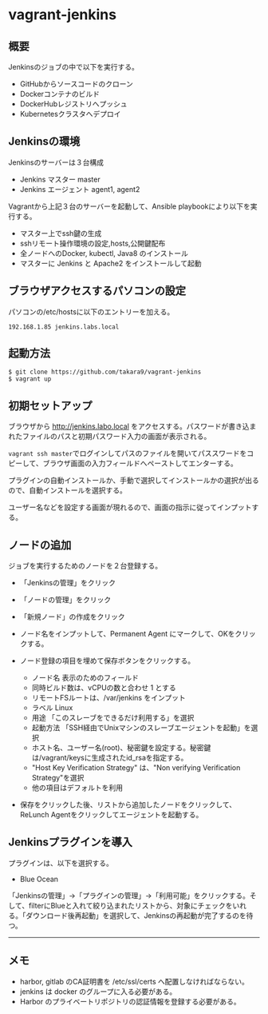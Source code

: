 # vagrant-jenkins

## 概要

Jenkinsのジョブの中で以下を実行する。

* GitHubからソースコードのクローン
* Dockerコンテナのビルド
* DockerHubレジストリへプッシュ
* Kubernetesクラスタへデプロイ


## Jenkinsの環境

Jenkinsのサーバーは３台構成

* Jenkins マスター  master
* Jenkins エージェント agent1, agent2


Vagrantから上記３台のサーバーを起動して、Ansible playbookにより以下を実行する。

* マスター上でssh鍵の生成
* sshリモート操作環境の設定,hosts,公開鍵配布
* 全ノードへのDocker, kubectl, Java8 のインストール
* マスターに Jenkins と Apache2 をインストールして起動



## ブラウザアクセスするパソコンの設定

パソコンの/etc/hostsに以下のエントリーを加える。

~~~
192.168.1.85 jenkins.labs.local
~~~


## 起動方法

~~~
$ git clone https://github.com/takara9/vagrant-jenkins
$ vagrant up
~~~


## 初期セットアップ

ブラウザから http://jenkins.labo.local をアクセスする。パスワードが書き込まれたファイルのパスと初期パスワード入力の画面が表示される。

`vagrant ssh master`でログインしてパスのファイルを開いてパススワードをコピーして、ブラウザ画面の入力フィールドへペーストしてエンターする。

プラグインの自動インストールか、手動で選択してインストールかの選択が出るので、自動インストールを選択する。

ユーザー名などを設定する画面が現れるので、画面の指示に従ってインプットする。


## ノードの追加

ジョブを実行するためのノードを２台登録する。

* 「Jenkinsの管理」をクリック
* 「ノードの管理」をクリック
* 「新規ノード」の作成をクリック
* ノード名をインプットして、Permanent Agent にマークして、OKをクリックする。
* ノード登録の項目を埋めて保存ボタンをクリックする。
    * ノード名 表示のためのフィールド
    * 同時ビルド数は、vCPUの数と合わせ 1 とする
    * リモートFSルートは、/var/jenkins をインプット
    * ラベル Linux
    * 用途 「このスレーブをできるだけ利用する」を選択
    * 起動方法 「SSH経由でUnixマシンのスレーブエージェントを起動」を選択
    * ホスト名、ユーザー名(root)、秘密鍵を設定する。秘密鍵は/vagrant/keysに生成されたid_rsaを指定する。
    * "Host Key Verification Strategy" は、"Non verifying Verification Strategy"を選択
    * 他の項目はデフォルトを利用

* 保存をクリックした後、リストから追加したノードをクリックして、ReLunch Agentをクリックしてエージェントを起動する。


## Jenkinsプラグインを導入

プラグインは、以下を選択する。

* Blue Ocean

「Jenkinsの管理」->「プラグインの管理」->「利用可能」をクリックする。そして、filterにBlueと入れて絞り込まれたリストから、対象にチェックをいれる。「ダウンロード後再起動」を選択して、Jenkinsの再起動が完了するのを待つ。

---

## メモ

* harbor, gitlab のCA証明書を /etc/ssl/certs へ配置しなければならない。
* jenkins は docker のグループに入る必要がある。
* Harbor のプライベートリポジトリの認証情報を登録する必要がある。





